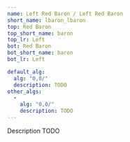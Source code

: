 ```yaml
---
name: Left Red Baron / Left Red Baron
short_name: lbaron_lbaron
top: Red Baron
top_short_name: baron
top_lr: Left
bot: Red Baron
bot_short_name: baron
bot_lr: Left

default_alg:
  alg: "0,0/"
  description: TODO
other_algs:
  -
    alg: "0,0/"
    description: TODO
---
```


Description TODO

